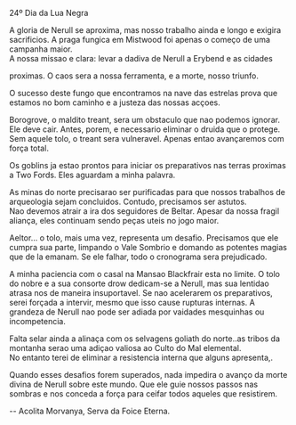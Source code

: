 24º Dia da Lua Negra

A gloria de Nerull se aproxima, mas nosso trabalho ainda e longo e exigira
sacrificios. A praga fungica em Mistwood foi apenas o começo de uma campanha
maior.  
A nossa missao e clara: levar a dadiva de Nerull a Erybend e as cidades

proximas. O caos sera a nossa ferramenta, e a morte, nosso triunfo.

O sucesso deste fungo que encontramos na nave das estrelas prova que estamos
no bom caminho e a justeza das nossas acçoes.

Borogrove, o maldito treant, sera um obstaculo que nao podemos ignorar. Ele
deve cair. Antes, porem, e necessario eliminar o druida que o protege. Sem
aquele tolo, o treant sera vulneravel. Apenas entao avançaremos com força
total.

Os goblins ja estao prontos para iniciar os preparativos nas terras proximas a
Two Fords. Eles aguardam a minha palavra.

As minas do norte precisarao ser purificadas para que nossos trabalhos de
arqueologia sejam concluidos. Contudo, precisamos ser astutos.  
Nao devemos atrair a ira dos seguidores de Beltar. Apesar da nossa fragil
aliança, eles continuam sendo peças uteis no jogo maior.

Aeltor... o tolo, mais uma vez, representa um desafio. Precisamos que ele
cumpra sua parte, limpando o Vale Sombrio e domando as potentes magias que de
la emanam. Se ele falhar, todo o cronograma sera prejudicado.

A minha paciencia com o casal na Mansao Blackfrair esta no limite. O tolo do
nobre e a sua  consorte drow dedicam-se a Nerull, mas sua lentidao atrasa nos
de maneira insuportavel. Se nao acelerarem os preparativos, serei forçada a
intervir, mesmo que isso cause rupturas internas. A grandeza de Nerull nao
pode ser adiada por vaidades mesquinhas ou incompetencia.

Falta selar ainda a alinaça com os selvagens goliath do norte..as tribos da
montanha serao uma adiçao valiosa ao Culto do Mal elemental.  
No entanto terei de eliminar a resistencia interna que alguns apresenta,.

Quando esses desafios forem superados, nada impedira o avanço da morte divina
de Nerull sobre este mundo. Que ele guie nossos passos nas sombras e nos
conceda a força para ceifar todos aqueles que resistirem.

-- Acolita Morvanya, Serva da Foice Eterna.



















